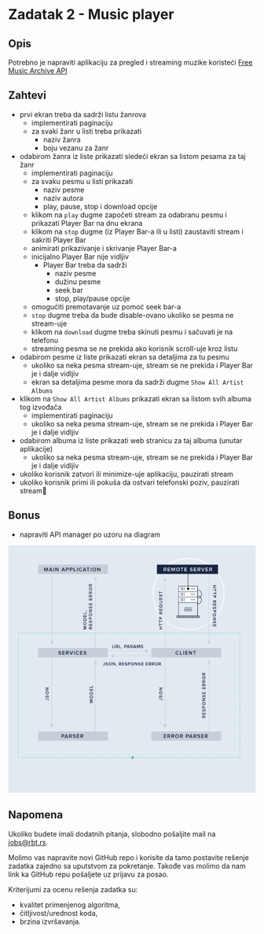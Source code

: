 # Zadatak 2 - Music player

## Opis
Potrebno je napraviti aplikaciju za pregled i streaming muzike koristeći [Free Music Archive API](https://freemusicarchive.org/api)

## Zahtevi

* prvi ekran treba da sadrži listu žanrova 
	* implementirati paginaciju
	* za svaki žanr u listi treba prikazati
		* naziv žanra
		* boju vezanu za žanr
* odabirom žanra iz liste prikazati sledeći ekran sa listom pesama za taj žanr
	* implementirati paginaciju
	* za svaku pesmu u listi prikazati
		* naziv pesme
		* naziv autora
		* play, pause, stop i download opcije
	* klikom na `play` dugme započeti stream za odabranu pesmu i prikazati Player Bar na dnu ekrana
	* klikom na `stop` dugme (iz Player Bar-a ili u listi) zaustaviti stream i sakriti Player Bar
	* animirati prikazivanje i skrivanje Player Bar-a
	* inicijalno Player Bar nije vidljiv
		* Player Bar treba da sadrži
			* naziv pesme
			* dužinu pesme
			* seek bar
			* stop, play/pause opcije 
	* omogućiti premotavanje uz pomoć seek bar-a
	* `stop` dugme treba da bude disable-ovano ukoliko se pesma ne stream-uje
	* klikom na `download` dugme treba skinuti pesmu i sačuvati je na telefonu
	* streaming pesma se ne prekida ako korisnik scroll-uje kroz listu
* odabirom pesme iz liste prikazati ekran sa detaljima za tu pesmu
	* ukoliko sa neka pesma stream-uje, stream se ne prekida i Player Bar je i dalje vidljiv
	* ekran sa detaljima pesme mora da sadrži dugme `Show All Artist Albums` 
* klikom na `Show All Artist Albums` prikazati ekran sa listom svih albuma tog izvođača
	* implementirati paginaciju
	* ukoliko sa neka pesma stream-uje, stream se ne prekida i Player Bar je i dalje vidljiv
* odabirom albuma iz liste prikazati web stranicu za taj albuma (unutar aplikacije)
	* ukoliko sa neka pesma stream-uje, stream se ne prekida i Player Bar je i dalje vidljiv
* ukoliko korisnik zatvori ili minimize-uje aplikaciju, pauzirati stream
* ukoliko korisnik primi ili pokuša da ostvari telefonski poziv, pauzirati stream

## Bonus

* napraviti API manager po uzoru na diagram

![diagram](/assets/img/assignment2_0.png "Diagram")

## Napomena

Ukoliko budete imali dodatnih pitanja, slobodno pošaljite mail na <jobs@rbt.rs>.

Molimo vas napravite novi GitHub repo i korisite da tamo postavite rešenje zadatka zajedno sa uputstvom za pokretanje. Takođe vas molimo da nam link ka GitHub repu pošaljete uz prijavu za posao.

Kriterijumi za ocenu rešenja zadatka su:
- kvalitet primenjenog algoritma,
- čitljivost/urednost koda,
- brzina izvršavanja.